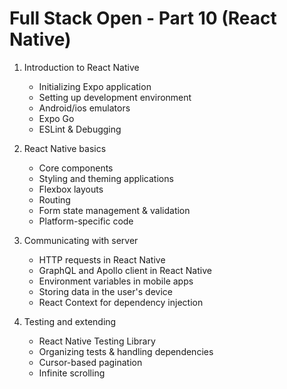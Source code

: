 # Full Stack Open - Part 10 (React Native)

1. Introduction to React Native

    - Initializing Expo application
    - Setting up development environment
    - Android/ios emulators
    - Expo Go
    - ESLint & Debugging
  
2. React Native basics

    - Core components
    - Styling and theming applications
    - Flexbox layouts
    - Routing
    - Form state management & validation
    - Platform-specific code
  
3. Communicating with server

    - HTTP requests in React Native
    - GraphQL and Apollo client in React Native
    - Environment variables in mobile apps
    - Storing data in the user's device
    - React Context for dependency injection
  
4. Testing and extending

    - React Native Testing Library
    - Organizing tests & handling dependencies
    - Cursor-based pagination
    - Infinite scrolling
